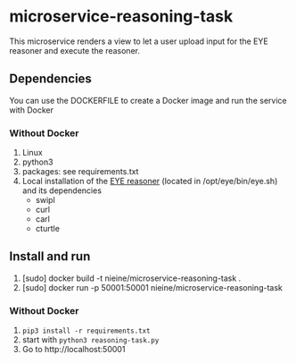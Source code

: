 # microservice-reasoning-task

This microservice renders a view to let a user upload input for the EYE reasoner and execute the reasoner.

## Dependencies

You can use the DOCKERFILE to create a Docker image and run the service with Docker

### Without Docker

1. Linux
2. python3
3. packages: see requirements.txt
4. Local installation of the [EYE reasoner](http://sourceforge.net/projects/eulersharp/files/eulersharp/) (located in /opt/eye/bin/eye.sh) and its dependencies
   - swipl
   - curl
   - carl
   - cturtle

## Install and run

1. [sudo] docker build -t nieine/microservice-reasoning-task .
2. [sudo] docker run -p 50001:50001 nieine/microservice-reasoning-task


### Without Docker

1. ``pip3 install -r requirements.txt``
2. start with ``python3 reasoning-task.py``
3. Go to http://localhost:50001
